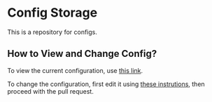 # Config Storage

This is a repository for configs.

## How to View and Change Config?

To view the current configuration, use [this link](my_config.json). 

To change the configuration, first edit it using [these instrutions](https://docs.github.com/en/repositories/working-with-files/managing-files/editing-files#editing-files-in-your-repository), then proceed with the pull request. 
